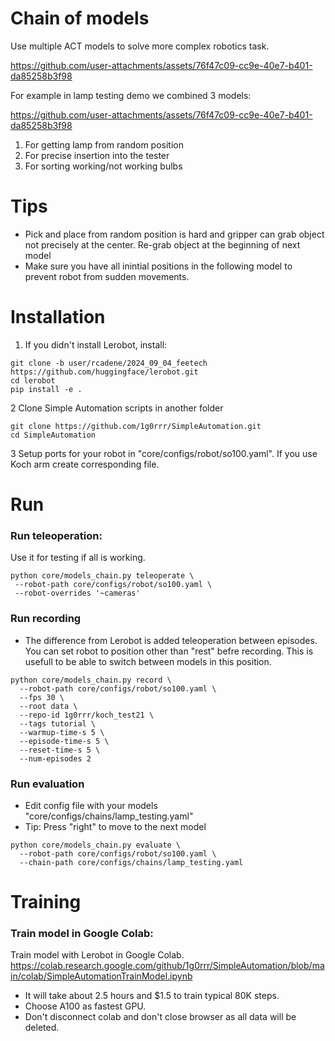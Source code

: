# Chain of models

Use multiple ACT models to solve more complex robotics task.

https://github.com/user-attachments/assets/76f47c09-cc9e-40e7-b401-da85258b3f98

For example in lamp testing demo we combined 3 models:


https://github.com/user-attachments/assets/76f47c09-cc9e-40e7-b401-da85258b3f98


1. For getting lamp from random position
2. For precise insertion into the tester
3. For sorting working/not working bulbs

# Tips

-   Pick and place from random position is hard and gripper can grab object not precisely at the center. Re-grab object at the beginning of next model
-   Make sure you have all inintial positions in the following model to prevent robot from sudden movements.

# Installation

1.  If you didn't install Lerobot, install:

```
git clone -b user/rcadene/2024_09_04_feetech https://github.com/huggingface/lerobot.git
cd lerobot
pip install -e .
```

2 Clone Simple Automation scripts in another folder

```
git clone https://github.com/1g0rrr/SimpleAutomation.git
cd SimpleAutomation
```

3 Setup ports for your robot in "core/configs/robot/so100.yaml". If you use Koch arm create corresponding file.

# Run

### Run teleoperation:

Use it for testing if all is working.

```
python core/models_chain.py teleoperate \
 --robot-path core/configs/robot/so100.yaml \
 --robot-overrides '~cameras'
```

### Run recording

-   The difference from Lerobot is added teleoperation between episodes. You can set robot to position other than "rest" befre recording. This is usefull to be able to switch between models in this position.

```
python core/models_chain.py record \
  --robot-path core/configs/robot/so100.yaml \
  --fps 30 \
  --root data \
  --repo-id 1g0rrr/koch_test21 \
  --tags tutorial \
  --warmup-time-s 5 \
  --episode-time-s 5 \
  --reset-time-s 5 \
  --num-episodes 2
```

### Run evaluation

-   Edit config file with your models "core/configs/chains/lamp_testing.yaml"
-   Tip: Press "right" to move to the next model

```
python core/models_chain.py evaluate \
  --robot-path core/configs/robot/so100.yaml \
  --chain-path core/configs/chains/lamp_testing.yaml
```

# Training

### Train model in Google Colab:

Train model with Lerobot in Google Colab.
https://colab.research.google.com/github/1g0rrr/SimpleAutomation/blob/main/colab/SimpleAutomationTrainModel.ipynb

-   It will take about 2.5 hours and $1.5 to train typical 80K steps.
-   Choose A100 as fastest GPU.
-   Don't disconnect colab and don't close browser as all data will be deleted.
